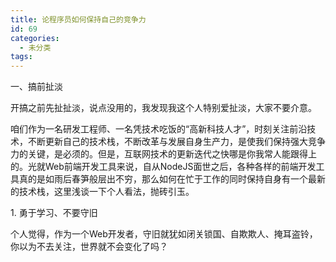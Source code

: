 ```yaml
---
title: 论程序员如何保持自己的竞争力
id: 69
categories:
  - 未分类
tags:
---
```


一、搞前扯淡

开搞之前先扯扯淡，说点没用的，我发现我这个人特别爱扯淡，大家不要介意。

咱们作为一名研发工程师、一名凭技术吃饭的“高新科技人才”，时刻关注前沿技术，不断更新自己的技术栈，不断改革与发展自身生产力，是使我们保持强大竞争力的关键，是必须的。但是，互联网技术的更新迭代之快哪是你我常人能跟得上的。光就Web前端开发工具来说，自从NodeJS面世之后，各种各样的前端开发工具真的是如雨后春笋般层出不穷，那么如何在忙于工作的同时保持自身有一个最新的技术栈，这里浅谈一下个人看法，抛砖引玉。

1\. 勇于学习、不要守旧

个人觉得，作为一个Web开发者，守旧就犹如闭关锁国、自欺欺人、掩耳盗铃，你以为不去关注，世界就不会变化了吗？

&nbsp;

&nbsp;

&nbsp;

&nbsp;
